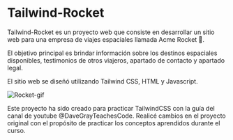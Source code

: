 # Tailwind-Rocket
Tailwind-Rocket es un proyecto web que consiste en desarrollar un sitio web para una empresa de viajes espaciales llamada Acme Rocket 🚀. 

El objetivo principal es brindar información sobre los destinos espaciales disponibles, testimonios de otros viajeros, apartado de contacto y apartado legal. 

El sitio web se diseñó utilizando Tailwind CSS, HTML y Javascript.

![Rocket-gif](https://github.com/AridanyS/Tailwind-Rocket/assets/130782674/188ae945-8e32-44f1-b1fc-f2ccf05c065d)

Este proyecto ha sido creado para practicar TailwindCSS con la guía del canal de youtube @DaveGrayTeachesCode.
Realicé cambios en el proyecto original con el propósito de practicar los conceptos aprendidos durante el curso.
